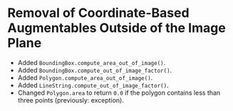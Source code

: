 # Removal of Coordinate-Based Augmentables Outside of the Image Plane

* Added `BoundingBox.compute_area_out_of_image()`.
* Added `BoundingBox.compute_out_of_image_factor()`.
* Added `Polygon.compute_area_out_of_image()`.
* Added `LineString.compute_out_of_image_factor()`.
* Changed `Polygon.area` to return `0.0` if the polygon contains less than
  three points (previously: exception).
